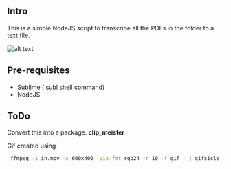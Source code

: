 ## Intro

This is a simple NodeJS script to transcribe all the PDFs in the folder to a text file.

![alt text](https://github.com/abhi18av/ "usage")


## Pre-requisites

- Sublime ( subl shell command)
- NodeJS

## ToDo

Convert this into a package.
**clip_meister**

Gif created using 
```sh
 ffmpeg -i in.mov -s 600x400 -pix_fmt rgb24 -r 10 -f gif - | gifsicle --optimize=3 --delay=3 > out.gif
```
